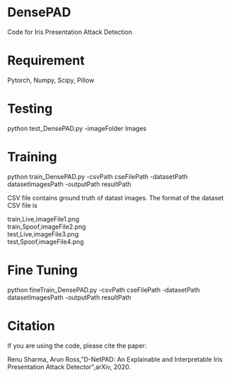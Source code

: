 # DensePAD
Code for Iris Presentation Attack Detection

# Requirement
Pytorch, Numpy, Scipy, Pillow

# Testing
python test_DensePAD.py -imageFolder Images

# Training
python train_DensePAD.py -csvPath cseFilePath -datasetPath datasetImagesPath -outputPath resultPath

CSV file contains ground truth of datast images. The format of the dataset CSV file is

train,Live,imageFile1.png <br />
train,Spoof,imageFile2.png <br />
test,Live,imageFile3.png <br />
test,Spoof,imageFile4.png <br />

# Fine Tuning
python fineTrain_DensePAD.py -csvPath cseFilePath -datasetPath datasetImagesPath -outputPath resultPath

# Citation
If you are using the code, please cite the paper:

Renu Sharma, Arun Ross,"D-NetPAD: An Explainable and Interpretable Iris Presentation Attack Detector",arXiv, 2020.

